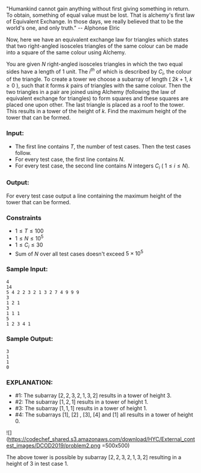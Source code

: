 "Humankind cannot gain anything without first giving something in return. To obtain, something of equal value must be lost. That is alchemy's first law of Equivalent Exchange. In those days, we really believed that to be the world's one, and only truth."
                                  -- Alphonse Elric
                                      
Now, here we have an equivalent exchange law for triangles which states that two right-angled isosceles triangles of the same colour can be made into a square of the same colour using Alchemy.
  
You are given $N$ right-angled isosceles triangles in which the two equal sides have a length of $1$ unit. The $i^{th}$ of which is described by $C_{i}$, the colour of the triangle.
To create a tower we choose a subarray of length ( $2k+1$, $k\geq0$ ), such that it forms $k$ pairs of triangles with the same colour. Then the two triangles in a pair are joined using Alchemy (following the law of equivalent exchange for triangles) to form squares and these squares are placed one upon other. The last triangle is placed as a roof to the tower. This results in a tower of the height of $k$.
Find the maximum height of the tower that can be formed. 


### Input:
- The first line contains $T$, the number of test cases. Then the test cases follow. 
- For every test case, the first line contains $N$.
- For every test case, the second line contains $N$ integers $C_{i}$ ( $1 \leq i \leq N$).


### Output:
For every test case output a line containing the maximum height of the tower that can be formed.



### Constraints   
- $1 \leq T \leq 100$  
- $1 \leq N \leq 10^{5}$  
- $1 \leq C_{i} \leq 30$ 
- Sum of $N$ over all test cases doesn't exceed $5\times 10^{5}$ 




### Sample Input:
```
4
14
5 4 2 2 3 2 1 3 2 7 4 9 9 9
3
1 2 1
3
1 1 1
5
1 2 3 4 1
```

### Sample Output:
```
3
1
1
0
```

### EXPLANATION:  
- #$1$: The subarray $[2, 2, 3, 2, 1, 3, 2]$ results in a tower of height $3$.
- #$2$: The subarray $[ 1, 2, 1 ]$ results in a tower of height $1$.
- #$3$: The subarray $[ 1, 1, 1 ]$ results in a tower of height $1$. 
- #$4$: The subarrays $[ 1 ]$, $[ 2 ]$ , $[ 3 ]$, $[ 4 ]$ and $[ 1 ]$ all results in a tower of height $0$.
    
![](https://codechef_shared.s3.amazonaws.com/download/HYC/External_contest_images/DCOD2019/problem2.png =500x500)

The above tower is possible by subarray $[2, 2, 3, 2, 1, 3, 2]$ resulting in a height of $3$ in test case $1$.


